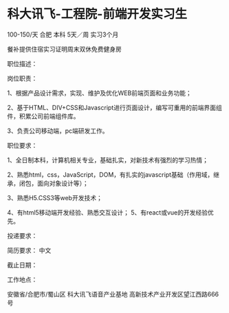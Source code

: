 # 科大讯飞-工程院-前端开发实习生

100-150/天 合肥 本科 5天／周 实习3个月

餐补提供住宿实习证明周末双休免费健身房

职位描述：

岗位职责： 

1、根据产品设计需求，实现、维护及优化WEB前端页面和业务功能； 

2、基于HTML、DIV+CSS和Javascript进行页面设计，编写可重用的前端界面组件，积累公司前端组件库。 

3、负责公司移动端，pc端研发工作。 

职位要求： 

1、全日制本科，计算机相关专业，基础扎实，对新技术有强烈的学习热情； 

2、熟悉html，css，JavaScript，DOM，有扎实的javascript基础（作用域，继承，闭包，面向对象设计等）； 

3、熟悉H5.CSS3等web开发技术； 

4、有html5移动端开发经验、熟悉交互设计； 5、有react或vue的开发经验优先。

投递要求：

简历要求： 中文

截止日期：

工作地点：

安徽省/合肥市/蜀山区 科大讯飞语音产业基地 高新技术产业开发区望江西路666号